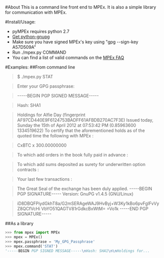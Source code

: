 #About
This is a command line front end to MPEx. It is also a simple library for communication with MPEx.

#Install/Usage:
* pyMPEx requires python 2.7
* [Get python-gnupg](http://code.google.com/p/python-gnupg/)
* Make sure you have signed MPEx's key using "gpg --sign-key A57D509A"
* Run ./mpex.py COMMAND
* You can find a list of valid commands on the [MPEx FAQ](http://mpex.co/faq.html)

#Examples:
##From command line

>$ ./mpex.py STAT

>Enter your GPG passphrase:

>-----BEGIN PGP SIGNED MESSAGE-----

>Hash: SHA1

>Holdings for Alfie Day (fingerprint AF97CD440E9F6124753BADFF61AFBDB270AC7F3E)
Issued today, Sunday the 15th of April 2012 at 07:53:42 PM (0.85963600 1334519622)
To certify that the aforementioned holds as of the quoted time the following with MPEx :

>	CxBTC x 300.00000000

>To which add orders in the book fully paid in advance :


>To which add sums deposited as surety for underwritten option contracts :


>Your last few transactions :

>The Great Seal of the exchange has been duly applied.
-----BEGIN PGP SIGNATURE-----
Version: GnuPG v1.4.5 (GNU/Linux)

>iD8DBQFPiydGkhT8a/G2mSERAgeWAJ9HvByj+W3Ky1kBo6pvFgIFvVyZ8QCfVcHi
VbYO51QAGTV81rGdkcBxWtM=
=Vo1k
-----END PGP SIGNATURE-----

##As a library
```python
>>> from mpex import MPEx
>>> mpex = MPEx()
>>> mpex.passphrase = 'My_GPG_Passphrase'
>>> mpex.command('STAT')
'-----BEGIN PGP SIGNED MESSAGE-----\nHash: SHA1\n\nHoldings for...
```
